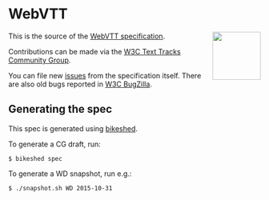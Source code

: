 WebVTT
======
<img src="http://w3c.github.io/webvtt/logo/192x192.png"
     srcset="http://w3c.github.io/webvtt/logo/192x192.png 192w,
             http://w3c.github.io/webvtt/logo/1080x1080.png 1080w"
     sizes="96px" width="96" height="96" align="right" alt="">

This is the source of the [WebVTT specification](https://w3c.github.io/webvtt/).

Contributions can be made via the [W3C Text Tracks Community Group](http://www.w3.org/community/texttracks/).

You can file new [issues](https://github.com/w3c/webvtt/issues) from the specification itself. There are also old bugs reported in [W3C BugZilla](https://www.w3.org/Bugs/Public/buglist.cgi?product=TextTracks%20CG&component=WebVTT&resolution=---).

Generating the spec
-------------------

This spec is generated using [bikeshed](https://github.com/tabatkins/bikeshed/).

To generate a CG draft, run:

    $ bikeshed spec

To generate a WD snapshot, run e.g.:

    $ ./snapshot.sh WD 2015-10-31
